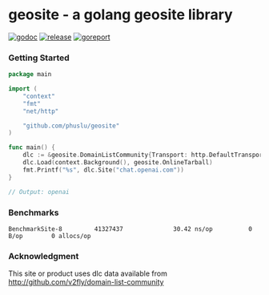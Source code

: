 # geosite - a golang geosite library

[![godoc][godoc-img]][godoc] [![release][release-img]][release] [![goreport][goreport-img]][goreport]

### Getting Started

```go
package main

import (
	"context"
	"fmt"
	"net/http"

	"github.com/phuslu/geosite"
)

func main() {
	dlc := &geosite.DomainListCommunity{Transport: http.DefaultTransport}
	dlc.Load(context.Background(), geosite.OnlineTarball)
	fmt.Printf("%s", dlc.Site("chat.openai.com"))
}

// Output: openai
```

### Benchmarks
```
BenchmarkSite-8         41327437              30.42 ns/op          0 B/op        0 allocs/op
```

### Acknowledgment
This site or product uses dlc data available from http://github.com/v2fly/domain-list-community

[godoc-img]: http://img.shields.io/badge/godoc-reference-blue.svg
[godoc]: https://godoc.org/github.com/phuslu/geosite
[release-img]: https://img.shields.io/github/v/tag/phuslu/geosite?label=release
[release]: https://github.com/phuslu/geosite/releases
[goreport-img]: https://goreportcard.com/badge/github.com/phuslu/geosite
[goreport]: https://goreportcard.com/report/github.com/phuslu/geosite

